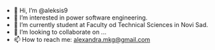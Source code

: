 - 👋 Hi, I’m @aleksis9
- 👀 I’m interested in power software engineering.
- 🌱 I’m currently student at Faculty od Technical Sciences in Novi Sad. 
- 💞️ I’m looking to collaborate on ...
- 📫 How to reach me: alexandra.mkg@gmail.com

<!---
aleksis9/aleksis9 is a ✨ special ✨ repository because its `README.md` (this file) appears on your GitHub profile.
You can click the Preview link to take a look at your changes.
--->

